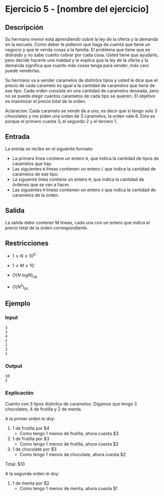 # Ejercicio 5 - [nombre del ejercicio]

## Descripción

Su hermano menor está aprendiendo sobre la ley de la oferta y la demanda en la escuela. Como deber le pidieron que haga de cuenta que tiene un negocio y que le venda cosas a la familia. El problema que tiene que es distraido y no sabe cuánto cobrar por cada cosa. Usted tiene que ayudarlo, pero decide hacerle una maldad y le explica que la ley de la oferta y la demanda significa que cuanto más cosas tenga para vender, más caro puede venderlas.

Su hermano va a vender caramelos de distintos tipos y usted le dice que el precio de cada caramelo es igual a la cantidad de caramelos que tiene de ese tipo. Cada orden consiste en una cantidad de caramelos deseada, pero no se puede elegir cuántos caramelos de cada tipo se quieren. El objetivo es maximizar el precio total de la orden.

Aclaracion: Cada caramelo se vende de a uno, es decir que si tengo solo 3 chocolates y me piden una orden de 3 caramelos, la orden vale 6. Esto es porque el primero cuesta 3, el segundo 2 y el tercero 1.

## Entrada

La entrda se recibe en el siguiente formato:

- La primera línea contiene un entero `N`, que indica la cantidad de tipos de caramelos que hay.
- Las siguientes `N` líneas contienen un entero `C` que indica la cantidad de caramelos de ese tipo.
- La siguiente línea contiene un entero `M`, que indica la cantidad de órdenes que se van a hacer.
- Las siguientes `M` líneas contienen un entero `O` que indica la cantidad de caramelos de la orden.

## Salida

La salida debe contener M líneas, cada una con un entero que indica el precio total de la orden correspondiente.

## Restricciones

- $1 \leq N \leq 10^5$
- $1 \leq M \leq 10$

- $O(N\ logN)_{cp}$
- $O(N^2)_{pc}$

## Ejemplo

### Input

```plaintext
3
3
4
2
2
3
1
```

### Output

```plaintext
10
2
```

### Explicación

Cuento con 3 tipos distintos de caramelos. Digamos que tengo 3 chocolates, 4 de frutilla y 2 de menta.

A la primer orden le doy:

 1. 1 de frutilla por $4
    - Como tengo 1 menos de frutilla, ahora cuesta $3
 2. 1 de frutilla por $3
    - Como tengo 1 menos de frutilla, ahora cuesta $2
 3. 1 de chocolate por $3
    - Como tengo 1 menos de chocolate, ahora cuesta $2

Total: $10

A la segunda orden le doy:

 1. 1 de menta por $2
    - Como tengo 1 menos de menta, ahora cuesta $1
